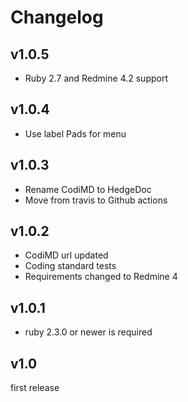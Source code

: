 Changelog
=========

v1.0.5
------

- Ruby 2.7 and Redmine 4.2 support

v1.0.4
------

- Use label Pads for menu

v1.0.3
------

- Rename CodiMD to HedgeDoc
- Move from travis to Github actions

v1.0.2
------

- CodiMD url updated
- Coding standard tests
- Requirements changed to Redmine 4

v1.0.1
------

- ruby 2.3.0 or newer is required

v1.0
----

first release
